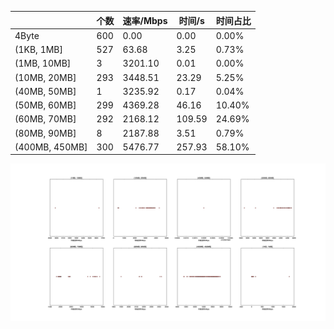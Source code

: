 |   |个数|速率/Mbps|时间/s|时间占比|
|---|---|---|---|---|
|4Byte|600|0.00|0.00|0.00%|
|(1KB, 1MB]|527|63.68|3.25|0.73%|
|(1MB, 10MB]|3|3201.10|0.01|0.00%|
|(10MB, 20MB]|293|3448.51|23.29|5.25%|
|(40MB, 50MB]|1|3235.92|0.17|0.04%|
|(50MB, 60MB]|299|4369.28|46.16|10.40%|
|(60MB, 70MB]|292|2168.12|109.59|24.69%|
|(80MB, 90MB]|8|2187.88|3.51|0.79%|
|(400MB, 450MB]|300|5476.77|257.93|58.10%|

![](./速率分布.jpg)

